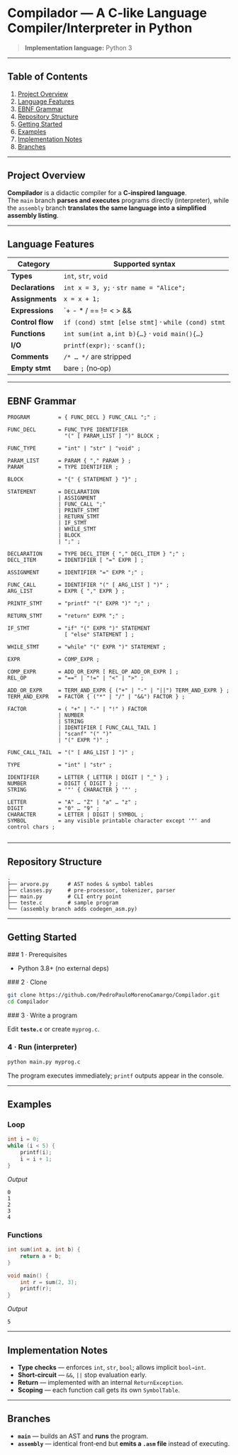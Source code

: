 # Compilador — A C‑like Language Compiler/Interpreter in Python

> **Implementation language:** Python 3 

---

## Table of Contents
1. [Project Overview](#project-overview)  
2. [Language Features](#language-features)  
3. [EBNF Grammar](#ebnf-grammar)  
4. [Repository Structure](#repository-structure)  
5. [Getting Started](#getting-started)  
6. [Examples](#examples)  
7. [Implementation Notes](#implementation-notes)  
8. [Branches](#branches)  

---

## Project Overview
**Compilador** is a didactic compiler for a **C‑inspired language**.  
The `main` branch **parses and executes** programs directly (interpreter), while the
`assembly` branch **translates the same language into a simplified assembly listing**.

---

## Language Features
| Category        | Supported syntax |
|-----------------|------------------|
| **Types**       | `int`, `str`, `void` |
| **Declarations**| `int x = 3, y;` · `str name = "Alice";` |
| **Assignments** | `x = x + 1;` |
| **Expressions** | `+ - * / == != < > && || !` (with precedence) |
| **Control flow**| `if (cond) stmt [else stmt]` · `while (cond) stmt` |
| **Functions**   | `int sum(int a,int b){…}` · `void main(){…}` |
| **I/O**         | `printf(expr);` · `scanf();` |
| **Comments**    | `/* … */` are stripped |
| **Empty stmt**  | bare `;` (no‑op) |

---

## EBNF Grammar
```ebnf
PROGRAM         = { FUNC_DECL } FUNC_CALL ";" ;

FUNC_DECL       = FUNC_TYPE IDENTIFIER
                  "(" [ PARAM_LIST ] ")" BLOCK ;

FUNC_TYPE       = "int" | "str" | "void" ;

PARAM_LIST      = PARAM { "," PARAM } ;
PARAM           = TYPE IDENTIFIER ;

BLOCK           = "{" { STATEMENT } "}" ;

STATEMENT       = DECLARATION
                | ASSIGNMENT
                | FUNC_CALL ";"
                | PRINTF_STMT
                | RETURN_STMT
                | IF_STMT
                | WHILE_STMT
                | BLOCK
                | ";" ;

DECLARATION     = TYPE DECL_ITEM { "," DECL_ITEM } ";" ;
DECL_ITEM       = IDENTIFIER [ "=" EXPR ] ;

ASSIGNMENT      = IDENTIFIER "=" EXPR ";" ;

FUNC_CALL       = IDENTIFIER "(" [ ARG_LIST ] ")" ;
ARG_LIST        = EXPR { "," EXPR } ;

PRINTF_STMT     = "printf" "(" EXPR ")" ";" ;

RETURN_STMT     = "return" EXPR ";" ;

IF_STMT         = "if" "(" EXPR ")" STATEMENT
                  [ "else" STATEMENT ] ;

WHILE_STMT      = "while" "(" EXPR ")" STATEMENT ;

EXPR            = COMP_EXPR ;

COMP_EXPR       = ADD_OR_EXPR [ REL_OP ADD_OR_EXPR ] ;
REL_OP          = "==" | "!=" | "<" | ">" ;

ADD_OR_EXPR     = TERM_AND_EXPR { ("+" | "-" | "||") TERM_AND_EXPR } ;
TERM_AND_EXPR   = FACTOR { ("*" | "/" | "&&") FACTOR } ;

FACTOR          = ( "+" | "-" | "!" ) FACTOR
                | NUMBER
                | STRING
                | IDENTIFIER [ FUNC_CALL_TAIL ]
                | "scanf" "(" ")"
                | "(" EXPR ")" ;

FUNC_CALL_TAIL  = "(" [ ARG_LIST ] ")" ;

TYPE            = "int" | "str" ;

IDENTIFIER      = LETTER { LETTER | DIGIT | "_" } ;
NUMBER          = DIGIT { DIGIT } ;
STRING          = '"' { CHARACTER } '"' ;

LETTER          = "A" … "Z" | "a" … "z" ;
DIGIT           = "0" … "9" ;
CHARACTER       = LETTER | DIGIT | SYMBOL ;
SYMBOL          = any visible printable character except '"' and control chars ;


```

---

## Repository Structure
```
.
├── arvore.py      # AST nodes & symbol tables
├── classes.py     # pre‑processor, tokenizer, parser
├── main.py        # CLI entry point
├── teste.c        # sample program
└── (assembly branch adds codegen_asm.py)
```

---

## Getting Started

### 1 · Prerequisites

* Python 3.8+ (no external deps)

### 2 · Clone

```bash
git clone https://github.com/PedroPauloMorenoCamargo/Compilador.git
cd Compilador
```

### 3 · Write a program

Edit **`teste.c`** or create `myprog.c`.

### 4 · Run (interpreter)

```bash
python main.py myprog.c
```
The program executes immediately; `printf` outputs appear in the console.

---

## Examples
### Loop
```c
int i = 0;
while (i < 5) {
    printf(i);
    i = i + 1;
}
```
_Output_
```
0
1
2
3
4
```

### Functions
```c
int sum(int a, int b) {
    return a + b;
}

void main() {
    int r = sum(2, 3);
    printf(r);
}
```
_Output_
```
5
```

---

## Implementation Notes
* **Type checks** — enforces `int`, `str`, `bool`; allows implicit `bool→int`.
* **Short‑circuit** — `&&`, `||` stop evaluation early.
* **Return** — implemented with an internal `ReturnException`.
* **Scoping** — each function call gets its own `SymbolTable`.

---

## Branches
* **`main`** — builds an AST and **runs** the program.  
* **`assembly`** — identical front‑end but **emits a `.asm` file** instead of executing.
